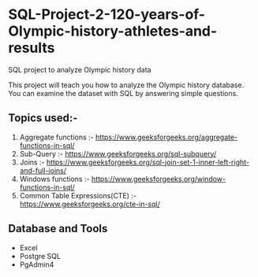 # SQL-Project-2-120-years-of-Olympic-history-athletes-and-results
SQL project to analyze Olympic history data

This project will teach you how to analyze the Olympic history database. You can examine the dataset with SQL by answering simple questions.

## Topics used:-
1) Aggregate functions :- https://www.geeksforgeeks.org/aggregate-functions-in-sql/
2) Sub-Query :- https://www.geeksforgeeks.org/sql-subquery/
3) Joins :- https://www.geeksforgeeks.org/sql-join-set-1-inner-left-right-and-full-joins/
4) Windows functions :- https://www.geeksforgeeks.org/window-functions-in-sql/
5) Common Table Expressions(CTE) :- https://www.geeksforgeeks.org/cte-in-sql/

## Database and Tools
* Excel
* Postgre SQL
* PgAdmin4
